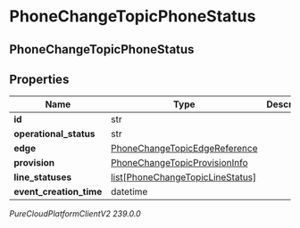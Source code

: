 # PhoneChangeTopicPhoneStatus

## PhoneChangeTopicPhoneStatus

## Properties

|Name | Type | Description | Notes|
|------------ | ------------- | ------------- | -------------|
| **id** | str |  | [optional] |
| **operational_status** | str |  | [optional] |
| **edge** | [PhoneChangeTopicEdgeReference](PhoneChangeTopicEdgeReference) |  | [optional] |
| **provision** | [PhoneChangeTopicProvisionInfo](PhoneChangeTopicProvisionInfo) |  | [optional] |
| **line_statuses** | [list[PhoneChangeTopicLineStatus]](PhoneChangeTopicLineStatus) |  | [optional] |
| **event_creation_time** | datetime |  | [optional] |



_PureCloudPlatformClientV2 239.0.0_
